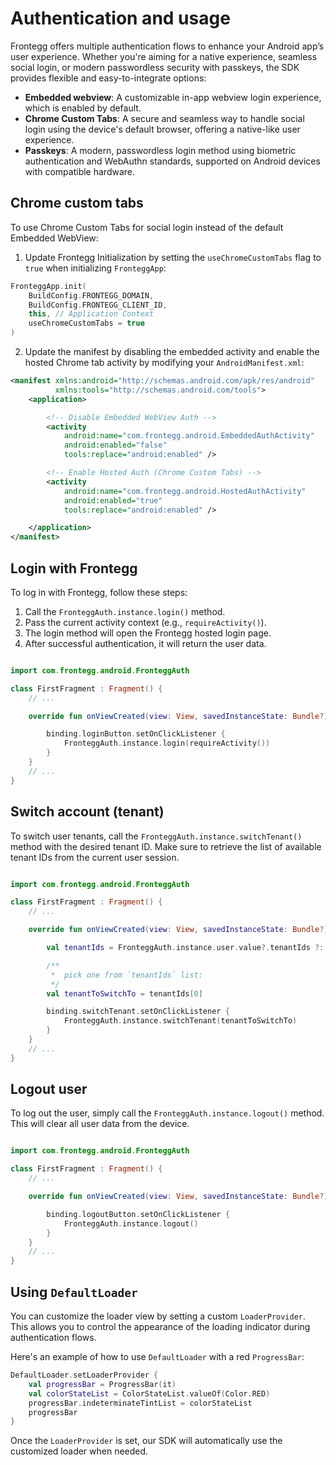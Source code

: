 # Authentication and usage

Frontegg offers multiple authentication flows to enhance your Android app’s user experience. Whether you're aiming for a native experience, seamless social login, or modern passwordless security with passkeys, the SDK provides flexible and easy-to-integrate options:

* **Embedded webview**: A customizable in-app webview login experience, which is enabled by default.
* **Chrome Custom Tabs**: A secure and seamless way to handle social login using the device's default browser, offering a native-like user experience.
* **Passkeys**: A modern, passwordless login method using biometric authentication and WebAuthn standards, supported on Android devices with compatible hardware.

## Chrome custom tabs

To use Chrome Custom Tabs for social login instead of the default Embedded WebView:

1. Update Frontegg Initialization by setting the `useChromeCustomTabs` flag to `true` when initializing `FronteggApp`:

```kotlin
FronteggApp.init(
    BuildConfig.FRONTEGG_DOMAIN,
    BuildConfig.FRONTEGG_CLIENT_ID,
    this, // Application Context
    useChromeCustomTabs = true
)
```

2. Update the manifest by disabling the embedded activity and enable the hosted Chrome tab activity by modifying your `AndroidManifest.xml`:

```xml
<manifest xmlns:android="http://schemas.android.com/apk/res/android"
          xmlns:tools="http://schemas.android.com/tools">
    <application>

        <!-- Disable Embedded WebView Auth -->
        <activity
            android:name="com.frontegg.android.EmbeddedAuthActivity"
            android:enabled="false"
            tools:replace="android:enabled" />

        <!-- Enable Hosted Auth (Chrome Custom Tabs) -->
        <activity
            android:name="com.frontegg.android.HostedAuthActivity"
            android:enabled="true"
            tools:replace="android:enabled" />

    </application>
</manifest>
```

## Login with Frontegg

To log in with Frontegg, follow these steps:

1. Call the `FronteggAuth.instance.login()` method.
2. Pass the current activity context (e.g., `requireActivity()`).
3. The login method will open the Frontegg hosted login page.
4. After successful authentication, it will return the user data.

```kotlin

import com.frontegg.android.FronteggAuth

class FirstFragment : Fragment() {
    // ...

    override fun onViewCreated(view: View, savedInstanceState: Bundle?) {

        binding.loginButton.setOnClickListener {
            FronteggAuth.instance.login(requireActivity())
        }
    }
    // ...
}

```


## Switch account (tenant)

To switch user tenants, call the `FronteggAuth.instance.switchTenant()` method with the desired tenant ID. Make sure to retrieve the list of available tenant IDs from the current user session.

```kotlin

import com.frontegg.android.FronteggAuth

class FirstFragment : Fragment() {
    // ...

    override fun onViewCreated(view: View, savedInstanceState: Bundle?) {

        val tenantIds = FronteggAuth.instance.user.value?.tenantIds ?: listOf()

        /**
         *  pick one from `tenantIds` list:
         */
        val tenantToSwitchTo = tenantIds[0]

        binding.switchTenant.setOnClickListener {
            FronteggAuth.instance.switchTenant(tenantToSwitchTo)
        }
    }
    // ...
}

```

## Logout user

To log out the user, simply call the `FronteggAuth.instance.logout()` method. This will clear all user data from the device.

```kotlin

import com.frontegg.android.FronteggAuth

class FirstFragment : Fragment() {
    // ...

    override fun onViewCreated(view: View, savedInstanceState: Bundle?) {

        binding.logoutButton.setOnClickListener {
            FronteggAuth.instance.logout()
        }
    }
    // ...
}

```

## Using `DefaultLoader`

You can customize the loader view by setting a custom `LoaderProvider`. This allows you to control the appearance of the loading indicator during authentication flows.

Here's an example of how to use `DefaultLoader` with a red `ProgressBar`:

```kotlin
DefaultLoader.setLoaderProvider {
    val progressBar = ProgressBar(it)
    val colorStateList = ColorStateList.valueOf(Color.RED)
    progressBar.indeterminateTintList = colorStateList
    progressBar
}
```

Once the `LoaderProvider` is set, our SDK will automatically use the customized loader when needed.